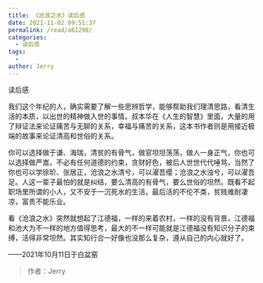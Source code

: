 ```yaml
---
title: 《沧浪之水》读后感
date: 2021-11-02 09:51:37
permalink: /read/a61298/
categories:
  - 读后感
tags:
  - 
author: Jerry
---
```


读后感

我们这个年纪的人，确实需要了解一些思辨哲学，能够帮助我们理清思路，看清生活的本质，以出世的精神做入世的事情。叔本华在《人生的智慧》里面，大量的用了辩证法来论证痛苦与无聊的关系，幸福与痛苦的关系，这本书作者则是用接近极端的故事来论证清高和世俗的关系。

你可以选择做于谦、海瑞，清贫的有骨气，做官坦坦荡荡，做人一身正气，你也可以选择做严嵩，不必有任何道德的约束，贪财好色，被后人世世代代唾骂，当然了你也可以学徐玠、张居正，沧浪之水清兮，可以濯吾缨；沧浪之水浊兮，可以濯吾足。人这一辈子最怕的就是纠结，要么清高的有骨气，要么世俗的坦然。既看不起职场里所谓的小人，又不安于一沉死水的生活，最后活的不伦不类，贫贱难耐凄凉，富贵不能乐业。


看《沧浪之水》突然就想起了江德福，一样的来着农村，一样的没有背景，江德福和池大为不一样的地方值得思考，最大的不一样可能就是江德福没有知识分子的束缚，活得非常坦然。其实知行合一好像也没那么复杂，遵从自己的内心就好了。

——2021年10月11日于白盆窑

> 作者：Jerry
> 
